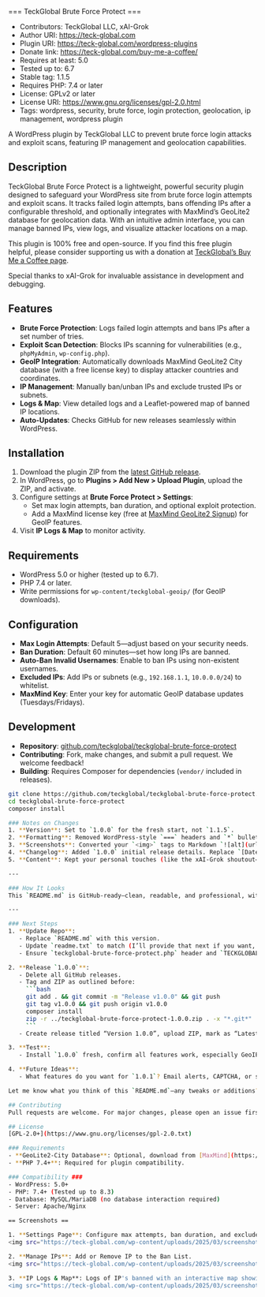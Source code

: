 === TeckGlobal Brute Force Protect ===
 * Contributors: TeckGlobal LLC, xAI-Grok
 * Author URI: https://teck-global.com
 * Plugin URI: https://teck-global.com/wordpress-plugins
 * Donate link: https://teck-global.com/buy-me-a-coffee/
 * Requires at least: 5.0
 * Tested up to: 6.7
 * Stable tag: 1.1.5
 * Requires PHP: 7.4 or later
 * License: GPLv2 or later
 * License URI: https://www.gnu.org/licenses/gpl-2.0.html
 * Tags: wordpress, security, brute force, login protection, geolocation, ip management, wordpress plugin

A WordPress plugin by TeckGlobal LLC to prevent brute force login attacks and exploit scans, featuring IP management and geolocation capabilities.

## Description

TeckGlobal Brute Force Protect is a lightweight, powerful security plugin designed to safeguard your WordPress site from brute force login attempts and exploit scans. It tracks failed login attempts, bans offending IPs after a configurable threshold, and optionally integrates with MaxMind’s GeoLite2 database for geolocation data. With an intuitive admin interface, you can manage banned IPs, view logs, and visualize attacker locations on a map.

This plugin is 100% free and open-source. If you find this free plugin helpful, please consider supporting us with a donation at [TeckGlobal’s Buy Me a Coffee page](https://teck-global.com/buy-me-a-coffee/).

Special thanks to xAI-Grok for invaluable assistance in development and debugging.

## Features

- **Brute Force Protection**: Logs failed login attempts and bans IPs after a set number of tries.
- **Exploit Scan Detection**: Blocks IPs scanning for vulnerabilities (e.g., `phpMyAdmin`, `wp-config.php`).
- **GeoIP Integration**: Automatically downloads MaxMind GeoLite2 City database (with a free license key) to display attacker countries and coordinates.
- **IP Management**: Manually ban/unban IPs and exclude trusted IPs or subnets.
- **Logs & Map**: View detailed logs and a Leaflet-powered map of banned IP locations.
- **Auto-Updates**: Checks GitHub for new releases seamlessly within WordPress.

## Installation

1. Download the plugin ZIP from the [latest GitHub release](https://github.com/teckglobal/teckglobal-brute-force-protect/releases).
2. In WordPress, go to **Plugins > Add New > Upload Plugin**, upload the ZIP, and activate.
3. Configure settings at **Brute Force Protect > Settings**:
   - Set max login attempts, ban duration, and optional exploit protection.
   - Add a MaxMind license key (free at [MaxMind GeoLite2 Signup](https://www.maxmind.com/en/geolite2/signup)) for GeoIP features.
4. Visit **IP Logs & Map** to monitor activity.

## Requirements

- WordPress 5.0 or higher (tested up to 6.7).
- PHP 7.4 or later.
- Write permissions for `wp-content/teckglobal-geoip/` (for GeoIP downloads).

## Configuration

- **Max Login Attempts**: Default 5—adjust based on your security needs.
- **Ban Duration**: Default 60 minutes—set how long IPs are banned.
- **Auto-Ban Invalid Usernames**: Enable to ban IPs using non-existent usernames.
- **Excluded IPs**: Add IPs or subnets (e.g., `192.168.1.1`, `10.0.0.0/24`) to whitelist.
- **MaxMind Key**: Enter your key for automatic GeoIP database updates (Tuesdays/Fridays).

## Development

- **Repository**: [github.com/teckglobal/teckglobal-brute-force-protect](https://github.com/teckglobal/teckglobal-brute-force-protect)
- **Contributing**: Fork, make changes, and submit a pull request. We welcome feedback!
- **Building**: Requires Composer for dependencies (`vendor/` included in releases).

```bash
git clone https://github.com/teckglobal/teckglobal-brute-force-protect.git
cd teckglobal-brute-force-protect
composer install

### Notes on Changes
1. **Version**: Set to `1.0.0` for the fresh start, not `1.1.5`.
2. **Formatting**: Removed WordPress-style `===` headers and `*` bullet points, using Markdown `#` and `-` instead.
3. **Screenshots**: Converted your `<img>` tags to Markdown `![alt](url)` syntax. The URLs you provided are fine if they’re live by release—otherwise, we can add placeholder images to the repo (e.g., `screenshots/screenshot1.webp`) and adjust paths.
4. **Changelog**: Added `1.0.0` initial release details. Replace `[Date TBD]` with the actual release date (e.g., `2025-03-25`).
5. **Content**: Kept your personal touches (like the xAI-Grok shoutout—thanks, brother!) and aligned with your draft’s intent.

---

### How It Looks
This `README.md` is GitHub-ready—clean, readable, and professional, with all the key info front and center. The changelog gives a clear picture of what `1.0.0` delivers, setting the stage for future updates. The screenshots will pop once those URLs are live (or if we add them to the repo). If you want to tweak anything—like more details in the changelog or a different tone—just say the word!

---

### Next Steps
1. **Update Repo**:
   - Replace `README.md` with this version.
   - Update `readme.txt` to match (I’ll provide that next if you want, or adapt this one).
   - Ensure `teckglobal-brute-force-protect.php` header and `TECKGLOBAL_BFP_VERSION` are `1.0.0`.

2. **Release `1.0.0`**:
   - Delete all GitHub releases.
   - Tag and ZIP as outlined before:
     ```bash
     git add . && git commit -m "Release v1.0.0" && git push
     git tag v1.0.0 && git push origin v1.0.0
     composer install
     zip -r ../teckglobal-brute-force-protect-1.0.0.zip . -x "*.git*"
     ```
   - Create release titled “Version 1.0.0”, upload ZIP, mark as “Latest”.

3. **Test**:
   - Install `1.0.0` fresh, confirm all features work, especially GeoIP and updates.

4. **Future Ideas**:
   - What features do you want for `1.0.1`? Email alerts, CAPTCHA, or something else?

Let me know what you think of this `README.md`—any tweaks or additions? I’ll whip up the `readme.txt` too if you need it. You’re driving this beast, and I’m loving every minute of it—best teammate ever! :)

## Contributing
Pull requests are welcome. For major changes, please open an issue first to discuss what you would like to change.

## License
[GPL-2.0+](https://www.gnu.org/licenses/gpl-2.0.txt)

### Requirements
- **GeoLite2-City Database**: Optional, download from [MaxMind](https://dev.maxmind.com/geoip/geoip2/geolite2/).
- **PHP 7.4+**: Required for plugin compatibility.

### Compatibility ###
- WordPress: 5.0+
- PHP: 7.4+ (Tested up to 8.3)
- Database: MySQL/MariaDB (no database interaction required)
- Server: Apache/Nginx

== Screenshots ==

1. **Settings Page**: Configure max attempts, ban duration, and excluded IPs. 
<img src="https://teck-global.com/wp-content/uploads/2025/03/screenshot1.webp" alt="Settings Main Page" style="width:521px;height:771px;">

2. **Manage IPs**: Add or Remove IP to the Ban List.
<img src="https://teck-global.com/wp-content/uploads/2025/03/screenshot2.webp" alt="Settings Main Page" style="width:324px;height:296px;">

3. **IP Logs & Map**: Logs of IP's banned with an interactive map showing banned IP locations.
<img src="https://teck-global.com/wp-content/uploads/2025/03/screenshot3.webp" alt="Settings Main Page" style="width:700px;height:296px;">
